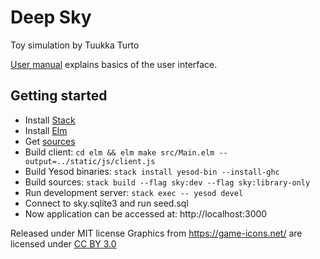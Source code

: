 Deep Sky
========

Toy simulation by Tuukka Turto

[User manual](https://tuturto.github.io/deep-sky/) explains basics of the
user interface.

Getting started
---------------

- Install [Stack](https://docs.haskellstack.org/en/stable/README/)
- Install [Elm](https://guide.elm-lang.org/install.html)
- Get [sources](https://github.com/tuturto/deep-sky)
- Build client: `cd elm && elm make src/Main.elm --output=../static/js/client.js`
- Build Yesod binaries: `stack install yesod-bin --install-ghc`
- Build sources: `stack build --flag sky:dev --flag sky:library-only`
- Run development server: `stack exec -- yesod devel`
- Connect to sky.sqlite3 and run seed.sql
- Now application can be accessed at: http://localhost:3000

Released under MIT license
Graphics from https://game-icons.net/ are licensed under [CC BY 3.0](https://creativecommons.org/licenses/by/3.0/)
